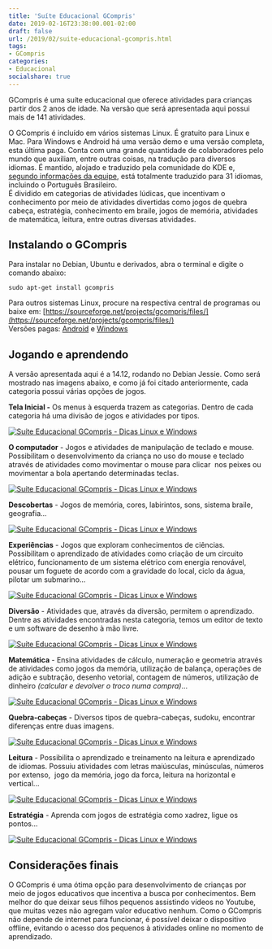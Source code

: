 ```yaml
---
title: 'Suíte Educacional GCompris'
date: 2019-02-16T23:38:00.001-02:00
draft: false
url: /2019/02/suite-educacional-gcompris.html
tags: 
- GCompris
categories:
- Educacional
socialshare: true
---
```


GCompris é uma suíte educacional que oferece atividades para crianças partir dos 2 anos de idade. Na versão que será apresentada aqui possui mais de 141 atividades.

<!--more--> 

O GCompris é incluído em vários sistemas Linux. É gratuito para Linux e Mac. Para Windows e Android há uma versão demo e uma versão completa, esta última paga. Conta com uma grande quantidade de colaboradores pelo mundo que auxiliam, entre outras coisas, na tradução para diversos idiomas. É mantido, alojado e traduzido pela comunidade do KDE e, [segundo informações da equipe](https://l10n.kde.org/stats/gui/trunk-kf5/po/gcompris_qt.po/), está totalmente traduzido para 31 idiomas, incluindo o Português Brasileiro.  
É dividido em categorias de atividades lúdicas, que incentivam o conhecimento por meio de atividades divertidas como jogos de quebra cabeça, estratégia, conhecimento em braile, jogos de memória, atividades de matemática, leitura, entre outras diversas atividades.

## Instalando o GCompris

Para instalar no Debian, Ubuntu e derivados, abra o terminal e digite o comando abaixo:  
  
`sudo apt-get install gcompris`

Para outros sistemas Linux, procure na respectiva central de programas ou baixe em: [https://sourceforge.net/projects/gcompris/files/](https://sourceforge.net/projects/gcompris/files/)  
Versões pagas: [Android](https://play.google.com/store/apps/details?id=net.gcompris&hl=pt_BR) e [Windows](https://www.microsoft.com/pt-br/p/gcompris/9pgxjtcxn8qm?activetab=pivot:overviewtab)

## Jogando e aprendendo

A versão apresentada aqui é a 14.12, rodando no Debian Jessie. Como será mostrado nas imagens abaixo, e como já foi citado anteriormente, cada categoria possui várias opções de jogos.  
  
**Tela Inicial -** Os menus à esquerda trazem as categorias. Dentro de cada categoria há uma divisão de jogos e atividades por tipos.  
  
[![Suíte Educacional GCompris - Dicas Linux e Windows](https://3.bp.blogspot.com/-2ZssCwYSpKo/XGeElsy6J0I/AAAAAAAAKhU/8vGnW00IlM45K6DbFqhi7sx8G2gGRpEqwCLcBGAs/s640/01.png "Suíte Educacional GCompris - Dicas Linux e Windows")](https://3.bp.blogspot.com/-2ZssCwYSpKo/XGeElsy6J0I/AAAAAAAAKhU/8vGnW00IlM45K6DbFqhi7sx8G2gGRpEqwCLcBGAs/s1600/01.png)  
  
**O computador** - Jogos e atividades de manipulação de teclado e mouse. Possibilitam o desenvolvimento da criança no uso do mouse e teclado através de atividades como movimentar o mouse para clicar  nos peixes ou movimentar a bola apertando determinadas teclas.  
  
[![Suíte Educacional GCompris - Dicas Linux e Windows](https://2.bp.blogspot.com/-u-wEFYjM7Pk/XGeEmEVmftI/AAAAAAAAKhg/0f1PDk82xzgLdaE6_g73ed8JOt3S0pwRACLcBGAs/s640/04.png "Suíte Educacional GCompris - Dicas Linux e Windows")](https://2.bp.blogspot.com/-u-wEFYjM7Pk/XGeEmEVmftI/AAAAAAAAKhg/0f1PDk82xzgLdaE6_g73ed8JOt3S0pwRACLcBGAs/s1600/04.png)  
  
**Descobertas** - Jogos de memória, cores, labirintos, sons, sistema braile, geografia...  
  
[![Suíte Educacional GCompris - Dicas Linux e Windows](https://2.bp.blogspot.com/-QNSLZ3CGE6A/XGeEmvvC-AI/AAAAAAAAKhk/4NNTfRXYF1oEEcy8CkU-d81IDQJ9AOTXgCLcBGAs/s640/05.png "Suíte Educacional GCompris - Dicas Linux e Windows")](https://2.bp.blogspot.com/-QNSLZ3CGE6A/XGeEmvvC-AI/AAAAAAAAKhk/4NNTfRXYF1oEEcy8CkU-d81IDQJ9AOTXgCLcBGAs/s1600/05.png)  
  
**Experiências** - Jogos que exploram conhecimentos de ciências. Possibilitam o aprendizado de atividades como criação de um circuito elétrico, funcionamento de um sistema elétrico com energia renovável, pousar um foguete de acordo com a gravidade do local, ciclo da água, pilotar um submarino...  
  
[![Suíte Educacional GCompris - Dicas Linux e Windows](https://3.bp.blogspot.com/-cu4M8lecMcc/XGeEm63wOfI/AAAAAAAAKho/RJJP2qHPvGQw5wS76QmzuLKApCylgtRzgCLcBGAs/s640/06.png "Suíte Educacional GCompris - Dicas Linux e Windows")](https://3.bp.blogspot.com/-cu4M8lecMcc/XGeEm63wOfI/AAAAAAAAKho/RJJP2qHPvGQw5wS76QmzuLKApCylgtRzgCLcBGAs/s1600/06.png)  
  
**Diversão** - Atividades que, através da diversão, permitem o aprendizado. Dentre as atividades encontradas nesta categoria, temos um editor de texto e um software de desenho à mão livre.  
  
[![Suíte Educacional GCompris - Dicas Linux e Windows](https://3.bp.blogspot.com/-VYDNyHFKT10/XGeEnIDHfVI/AAAAAAAAKhs/VSvV3W9Yl-Q9yYEio-rA-oCj668OTsy_QCLcBGAs/s640/07.png "Suíte Educacional GCompris - Dicas Linux e Windows")](https://3.bp.blogspot.com/-VYDNyHFKT10/XGeEnIDHfVI/AAAAAAAAKhs/VSvV3W9Yl-Q9yYEio-rA-oCj668OTsy_QCLcBGAs/s1600/07.png)  
  
**Matemática** - Ensina atividades de cálculo, numeração e geometria através de atividades como jogos da memória, utilização de balança, operações de adição e subtração, desenho vetorial, contagem de números, utilização de dinheiro _(calcular e devolver o troco numa compra)_...  
  
[![Suíte Educacional GCompris - Dicas Linux e Windows](https://4.bp.blogspot.com/-IZG3FOqoZng/XGeEnhu5mNI/AAAAAAAAKh8/2i01jtEvf-IqUjePzqxcbm-sDIAf8r8swCLcBGAs/s640/11.png "Suíte Educacional GCompris - Dicas Linux e Windows")](https://4.bp.blogspot.com/-IZG3FOqoZng/XGeEnhu5mNI/AAAAAAAAKh8/2i01jtEvf-IqUjePzqxcbm-sDIAf8r8swCLcBGAs/s1600/11.png)  
  
**Quebra-cabeças** - Diversos tipos de quebra-cabeças, sudoku, encontrar diferenças entre duas imagens.  
  
[![Suíte Educacional GCompris - Dicas Linux e Windows](https://4.bp.blogspot.com/-UAMNvkCxcO4/XGeEnbVcShI/AAAAAAAAKhw/pMFhkxshYM0t3WyaBBE1Rimg-LxBUqPiQCLcBGAs/s640/08.png "Suíte Educacional GCompris - Dicas Linux e Windows")](https://4.bp.blogspot.com/-UAMNvkCxcO4/XGeEnbVcShI/AAAAAAAAKhw/pMFhkxshYM0t3WyaBBE1Rimg-LxBUqPiQCLcBGAs/s1600/08.png)  
  
**Leitura** - Possibilita o aprendizado e treinamento na leitura e aprendizado de idiomas. Possuiu atividades com letras maiúsculas, minúsculas, números por extenso,  jogo da memória, jogo da forca, leitura na horizontal e vertical...  
  
[![Suíte Educacional GCompris - Dicas Linux e Windows](https://2.bp.blogspot.com/-_Ki_1fv8QIo/XGeEnTx_gOI/AAAAAAAAKh0/XeoBkbS3pgM4vQimQzf2ykRVqHVJSC08QCLcBGAs/s640/09.png "Suíte Educacional GCompris - Dicas Linux e Windows")](https://2.bp.blogspot.com/-_Ki_1fv8QIo/XGeEnTx_gOI/AAAAAAAAKh0/XeoBkbS3pgM4vQimQzf2ykRVqHVJSC08QCLcBGAs/s1600/09.png)  
  
**Estratégia** - Aprenda com jogos de estratégia como xadrez, ligue os pontos...  
  
[![Suíte Educacional GCompris - Dicas Linux e Windows](https://1.bp.blogspot.com/-Dse6v-kkDv0/XGeEnte8liI/AAAAAAAAKh4/nKsPBDRwe6wlaK4RO0nfIeU5Uqy4nr8HwCLcBGAs/s640/10.png "Suíte Educacional GCompris - Dicas Linux e Windows")](https://1.bp.blogspot.com/-Dse6v-kkDv0/XGeEnte8liI/AAAAAAAAKh4/nKsPBDRwe6wlaK4RO0nfIeU5Uqy4nr8HwCLcBGAs/s1600/10.png)

## Considerações finais

O GCompris é uma ótima opção para desenvolvimento de crianças por meio de jogos educativos que incentiva a busca por conhecimentos. Bem melhor do que deixar seus filhos pequenos assistindo vídeos no Youtube, que muitas vezes não agregam valor educativo nenhum. Como o GCompris não depende de internet para funcionar, é possível deixar o dispositivo offline, evitando o acesso dos pequenos à atividades online no momento de aprendizado.
